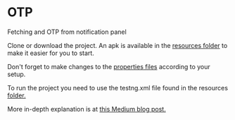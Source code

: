 # OTP
Fetching and OTP from notification panel

Clone or download the project. An apk is available in the [resources folder](https://github.com/anurut/OTP/tree/master/otp/src/test/resources/app) to make it easier for you to start.

Don't forget to make changes to the [properties files](https://github.com/anurut/OTP/tree/master/otp/src/test/resources/properties) according to your setup.

To run the project you need to use the testng.xml file found in the resources [folder.](https://github.com/anurut/OTP/tree/master/otp/src/test/resources/runner)

More in-depth explanation is at [this Medium blog post.](https://link.medium.com/9cKiYpSxhY)

